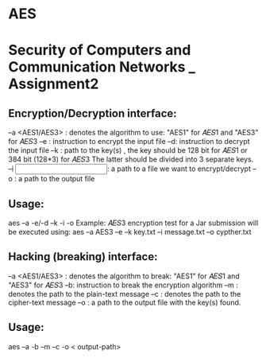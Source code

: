 # AES
# Security of Computers and Communication Networks _ Assignment2
## Encryption/Decryption interface:
 –a <AES1/AES3> : denotes the algorithm to use: "AES1" for 𝐴𝐸𝑆1 and "AES3" for 𝐴𝐸𝑆3
 –e : instruction to encrypt the input file
 –d: instruction to decrypt the input file
 –k <path>: path to the key(s) , the key should be 128 bit for 𝐴𝐸𝑆1 or 384 bit (128*3) for 𝐴𝐸𝑆3
The latter should be divided into 3 separate keys.
 –i <input file path>: a path to a file we want to encrypt/decrypt
 –o <output file path>: a path to the output file
## Usage:
 aes –a <AES1 or AES3> -e/-d –k <path-to-key-file > -i <path-to-input-file> -o <path-to-output-file>
 Example: 𝐴𝐸𝑆3
 encryption test for a Jar submission will be executed using:
 aes –a AES3 –e –k key.txt –i message.txt –o cypther.txt
 ## Hacking (breaking) interface:
 –a <AES1/AES3> : denotes the algorithm to break: "AES1" for 𝐴𝐸𝑆1 and "AES3" for 𝐴𝐸𝑆3
 –b: instruction to break the encryption algorithm
 –m <path>: denotes the path to the plain-text message
 –c <path>: denotes the path to the cipher-text message
 –o <path>: a path to the output file with the key(s) found.
## Usage:
 aes –a <AES1 or AES3> -b –m <path-to-message> –c <path-to-cipher> -o < output-path>
